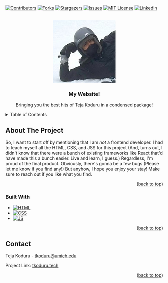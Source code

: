 <!-- Improved compatibility of back to top link: See: https://github.com/othneildrew/Best-README-Template/pull/73 -->
<!-- README template taken from    https://github.com/othneildrew/Best-README-Template/blob/master/README.md. -->
<a name= TSKoduru.github.io></a>

[![Contributors][contributors-shield]][contributors-url]
[![Forks][forks-shield]][forks-url]
[![Stargazers][stars-shield]][stars-url]
[![Issues][issues-shield]][issues-url]
[![MIT License][license-shield]][license-url]
[![LinkedIn][linkedin-shield]][linkedin-url]



<!-- PROJECT LOGO -->
<br />
<div align="center">
  <a href="https://github.com/TSKoduru/TSKoduru.github.io">
    <img src="resources/images/SnowyPFP.jpg" alt="Logo" width="200" height="200">
  </a>

<h3 align="center">My Website!</h3>

  <p align="center">
    Bringing you the best hits of Teja Koduru in a condensed package!
  </p>
</div>



<!-- TABLE OF CONTENTS -->
<details>
  <summary>Table of Contents</summary>
  <ol>
    <li>
      <a href="#about-the-project">About The Project</a>
      <ul>
        <li><a href="#built-with">Built With</a></li>
      </ul>
    </li>
    <li>
      <a href="#getting-started">Getting Started</a>
      <ul>
        <li><a href="#prerequisites">Prerequisites</a></li>
        <li><a href="#installation">Installation</a></li>
      </ul>
    </li>
    <li><a href="#usage">Usage</a></li>
    <li><a href="#roadmap">Roadmap</a></li>
    <li><a href="#contributing">Contributing</a></li>
    <li><a href="#license">License</a></li>
    <li><a href="#contact">Contact</a></li>
  </ol>
</details>



<!-- ABOUT THE PROJECT -->
## About The Project

So, I want to start off by mentioning that I am _not_ a frontend developer. I had to teach myself all the HTML, CSS, and JSS for this project (And, turns out, I didn't know that there were a bunch of existing frameworks like React
that'd have made this a bunch easier. Live and learn, I guess.) Regardless, I'm proud of the final product. Obviously, there's gonna be a few bugs (Please let me know if you find any!) But anyhow, I hope you enjoy your stay! Make sure
to reach out if you like what you find.

<p align="right">(<a href="#readme-top">back to top</a>)</p>



### Built With

* [![HTML][HTML]][HTML-url]
* [![CSS][CSS]][CSS-url]
* [![JS][JS]][JS-url]


<p align="right">(<a href="#readme-top">back to top</a>)</p>

<!-- CONTACT -->
## Contact

Teja Koduru - tkoduru@umich.edu

Project Link: [tkoduru.tech](tkoduru.tech)

<p align="right">(<a href="#readme-top">back to top</a>)</p>


<!-- MARKDOWN LINKS & IMAGES -->
<!-- https://www.markdownguide.org/basic-syntax/#reference-style-links -->
[contributors-shield]: https://img.shields.io/github/contributors/TSKoduru/TSKoduru.github.io.svg?style=for-the-badge
[contributors-url]: https://github.com/TSKoduru/TSKoduru.github.io/graphs/contributors
[forks-shield]: https://img.shields.io/github/forks/TSKoduru/TSKoduru.github.io.svg?style=for-the-badge
[forks-url]: https://github.com/TSKoduru/TSKoduru.github.io/network/members
[stars-shield]: https://img.shields.io/github/stars/TSKoduru/TSKoduru.github.io.svg?style=for-the-badge
[stars-url]: https://github.com/TSKoduru/TSKoduru.github.io/stargazers
[issues-shield]: https://img.shields.io/github/issues/TSKoduru/TSKoduru.github.io.svg?style=for-the-badge
[issues-url]: https://github.com/TSKoduru/TSKoduru.github.io/issues
[license-shield]: https://img.shields.io/github/license/TSKoduru/TSKoduru.github.io.svg?style=for-the-badge
[license-url]: https://github.com/TSKoduru/TSKoduru.github.io/blob/master/LICENSE.txt
[linkedin-shield]: https://img.shields.io/badge/-LinkedIn-black.svg?style=for-the-badge&logo=linkedin&colorB=555
[linkedin-url]: https://linkedin.com/in/tskoduru

[Python]: https://img.shields.io/badge/Python-3776AB?style=for-the-badge&logo=python&logoColor=white
[HTML]: https://img.shields.io/badge/HTML5-E34F26?style=for-the-badge&logo=html5&logoColor=white
[CSS]: https://img.shields.io/badge/CSS3-1572B6?style=for-the-badge&logo=css3&logoColor=white
[JS]: https://img.shields.io/badge/JavaScript-F7DF1E?style=for-the-badge&logo=javascript&logoColor=black

[Python-url]: https://www.python.org/
[HTML-url]: https://html5.org/
[CSS-url]: https://developer.mozilla.org/en-US/docs/Web/CSS
[JS-url]: https://js.org/index.html

